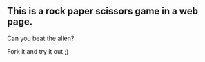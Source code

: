 ## This is a rock paper scissors game in a web page. 

Can you beat the alien?

Fork it and try it out ;)